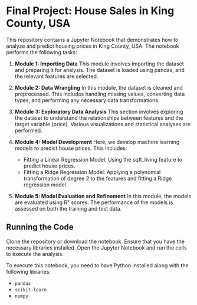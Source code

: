 # Final Project: House Sales in King County, USA

This repository contains a Jupyter Notebook that demonstrates how to analyze and predict housing prices in King County, USA. The notebook performs the following tasks:

1. **Module 1: Importing Data**
   This module involves importing the dataset and preparing it for analysis. The dataset is loaded using pandas, and the relevant features are selected.
  
2. **Module 2: Data Wrangling**
   In this module, the dataset is cleaned and preprocessed. This includes handling missing values, converting data types, and performing any necessary data transformations.

3. **Module 3: Exploratory Data Analysis**
   This section involves exploring the dataset to understand the relationships between features and the target variable (price). Various visualizations and statistical analyses are performed.

4. **Module 4: Model Development**
   Here, we develop machine learning models to predict house prices. This includes:
   - Fitting a Linear Regression Model: Using the sqft_living feature to predict house prices.
   - Fitting a Ridge Regression Model: Applying a polynomial transformation of degree 2 to the features and fitting a Ridge regression model.

5. **Module 5: Model Evaluation and Refinement**
   In this module, the models are evaluated using R² scores. The performance of the models is assessed on both the training and test data.

## Running the Code
Clone the repository or download the notebook.
Ensure that you have the necessary libraries installed.
Open the Jupyter Notebook and run the cells to execute the analysis.

To execute this notebook, you need to have Python installed along with the following libraries:
- `pandas`
- `scikit-learn`
- `numpy`
